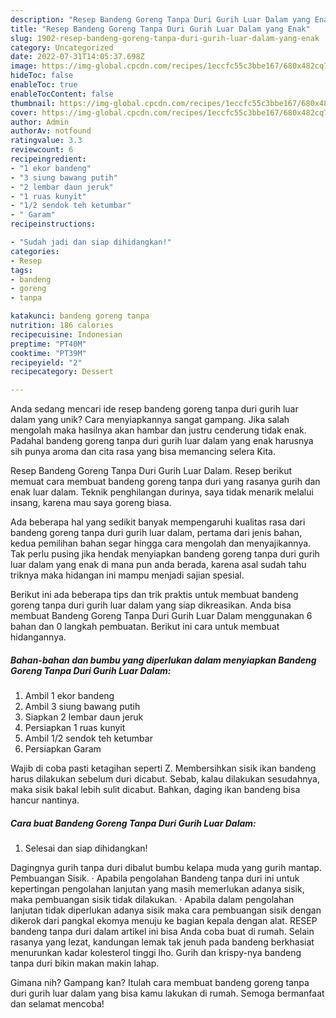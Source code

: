 ```yaml
---
description: "Resep Bandeng Goreng Tanpa Duri Gurih Luar Dalam yang Enak"
title: "Resep Bandeng Goreng Tanpa Duri Gurih Luar Dalam yang Enak"
slug: 1902-resep-bandeng-goreng-tanpa-duri-gurih-luar-dalam-yang-enak
category: Uncategorized
date: 2022-07-31T14:05:37.698Z
image: https://img-global.cpcdn.com/recipes/1eccfc55c3bbe167/680x482cq70/bandeng-goreng-tanpa-duri-gurih-luar-dalam-foto-resep-utama.jpg
hideToc: false
enableToc: true
enableTocContent: false
thumbnail: https://img-global.cpcdn.com/recipes/1eccfc55c3bbe167/680x482cq70/bandeng-goreng-tanpa-duri-gurih-luar-dalam-foto-resep-utama.jpg
cover: https://img-global.cpcdn.com/recipes/1eccfc55c3bbe167/680x482cq70/bandeng-goreng-tanpa-duri-gurih-luar-dalam-foto-resep-utama.jpg
author: Admin
authorAv: notfound
ratingvalue: 3.3
reviewcount: 6
recipeingredient:
- "1 ekor bandeng"
- "3 siung bawang putih"
- "2 lembar daun jeruk"
- "1 ruas kunyit"
- "1/2 sendok teh ketumbar"
- " Garam"
recipeinstructions:

- "Sudah jadi dan siap dihidangkan!"
categories:
- Resep
tags:
- bandeng
- goreng
- tanpa

katakunci: bandeng goreng tanpa 
nutrition: 186 calories
recipecuisine: Indonesian
preptime: "PT40M"
cooktime: "PT39M"
recipeyield: "2"
recipecategory: Dessert

---
```





Anda sedang mencari ide resep bandeng goreng tanpa duri gurih luar dalam yang unik? Cara menyiapkannya sangat gampang. Jika salah mengolah maka hasilnya akan hambar dan justru cenderung tidak enak. Padahal bandeng goreng tanpa duri gurih luar dalam yang enak harusnya sih punya aroma dan cita rasa yang bisa memancing selera Kita.





Resep Bandeng Goreng Tanpa Duri Gurih Luar Dalam. Resep berikut memuat cara membuat bandeng goreng tanpa duri yang rasanya gurih dan enak luar dalam. Teknik penghilangan durinya, saya tidak menarik melalui insang, karena mau saya goreng biasa.

Ada beberapa hal yang sedikit banyak mempengaruhi kualitas rasa dari bandeng goreng tanpa duri gurih luar dalam, pertama dari jenis bahan, kedua pemilihan bahan segar hingga cara mengolah dan menyajikannya. Tak perlu pusing jika hendak menyiapkan bandeng goreng tanpa duri gurih luar dalam yang enak di mana pun anda berada, karena asal sudah tahu triknya maka hidangan ini mampu menjadi sajian spesial.






Berikut ini ada beberapa tips dan trik praktis untuk membuat bandeng goreng tanpa duri gurih luar dalam yang siap dikreasikan. Anda bisa membuat Bandeng Goreng Tanpa Duri Gurih Luar Dalam menggunakan 6 bahan dan 0 langkah pembuatan. Berikut ini cara untuk membuat hidangannya.

<!--inarticleads1-->

##### Bahan-bahan dan bumbu yang diperlukan dalam menyiapkan Bandeng Goreng Tanpa Duri Gurih Luar Dalam:

1. Ambil 1 ekor bandeng
1. Ambil 3 siung bawang putih
1. Siapkan 2 lembar daun jeruk
1. Persiapkan 1 ruas kunyit
1. Ambil 1/2 sendok teh ketumbar
1. Persiapkan  Garam


Wajib di coba pasti ketagihan seperti Z. Membersihkan sisik ikan bandeng harus dilakukan sebelum duri dicabut. Sebab, kalau dilakukan sesudahnya, maka sisik bakal lebih sulit dicabut. Bahkan, daging ikan bandeng bisa hancur nantinya. 

<!--inarticleads2-->

##### Cara buat Bandeng Goreng Tanpa Duri Gurih Luar Dalam:


1. Selesai dan siap dihidangkan!

Dagingnya gurih tanpa duri dibalut bumbu kelapa muda yang gurih mantap. Pembuangan Sisik. · Apabila pengolahan Bandeng tanpa duri ini untuk kepertingan pengolahan lanjutan yang masih memerlukan adanya sisik, maka pembuangan sisik tidak dilakukan. · Apabila dalam pengolahan lanjutan tidak diperlukan adanya sisik maka cara pembuangan sisik dengan dikerok dari pangkal ekomya menuju ke bagian kepala dengan alat. RESEP bandeng tanpa duri dalam artikel ini bisa Anda coba buat di rumah. Selain rasanya yang lezat, kandungan lemak tak jenuh pada bandeng berkhasiat menurunkan kadar kolesterol tinggi lho. Gurih dan krispy-nya bandeng tanpa duri bikin makan makin lahap. 

Gimana nih? Gampang kan? Itulah cara membuat bandeng goreng tanpa duri gurih luar dalam yang bisa kamu lakukan di rumah. Semoga bermanfaat dan selamat mencoba!
